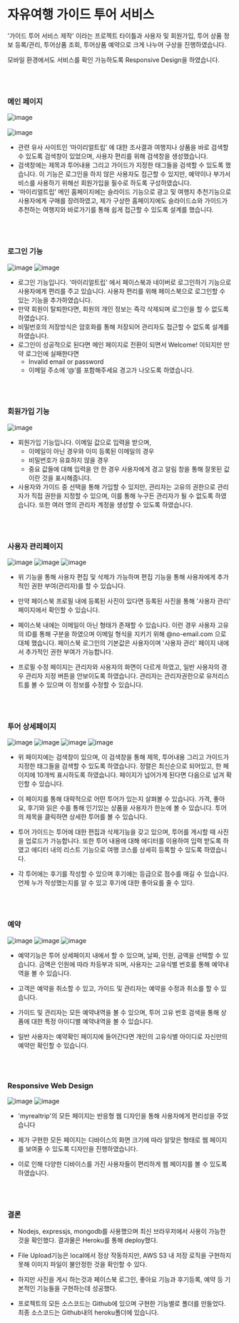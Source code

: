 # 자유여행 가이드 투어 서비스

'가이드 투어 서비스 제작' 이라는 프로젝트 타이틀과 사용자 및 회원가입, 투어 상품 정보 등록/관리, 투어상품 조회, 투어상품 예약으로 크게 나누어 구상을 진행하였습니다.

모바일 환경에서도 서비스를 확인 가능하도록 Responsive Design을 하였습니다.

<br>
<br>

### 메인 페이지
![image](https://user-images.githubusercontent.com/54924917/183276787-7fe0edc6-d695-4765-9819-f8b47cf6729f.png)
<br>
<br>
![image](https://user-images.githubusercontent.com/54924917/183276798-b696b8ec-9467-4107-b033-24f2ac09ec62.png)

- 관련 유사 사이트인 ‘마이리얼트립’ 에 대한 조사결과 여행지나 상품을 바로 검색할 수 있도록 검색창이 있었으며, 사용자 편리를 위해 검색창을 생성했습니다.
- 검색창에는 제목과 투어내용 그리고 가이드가 지정한 태그들을 검색할 수 있도록 했습니다. 이 기능은 로그인을 하지 않은 사용자도 접근할 수 있지만, 예약이나 부가서비스를 사용하기 위해선 회원가입을 필수로 하도록 구성하였습니다.
- '마이리얼트립' 메인 홈페이지에는 슬라이드 기능으로 광고 및 여행지 추천기능으로 사용자에게 구매를 장려하였고, 제가 구상한 홈페이지에도 슬라이드쇼와 가이드가 추천하는 여행지와 바로가기를 통해 쉽게 접근할 수 있도록 설계를 했습니다.

<br>
<br>

### 로그인 기능
![image](https://user-images.githubusercontent.com/54924917/183276809-394b3f4e-a3c1-4b69-9c3f-7f118562a1f4.png)
![image](https://user-images.githubusercontent.com/54924917/183276810-e80117bc-e386-44c0-b472-f7bf1f6fd459.png)
- 로그인 기능입니다. '마이리얼트립' 에서 페이스북과 네이버로 로그인하기 기능으로 사용자에게 편리를 주고 있습니다. 사용자 편리를 위해 페이스북으로 로그인할 수 있는 기능을 추가하였습니다.
- 만약 회원이 탈퇴한다면, 회원의 개인 정보는 즉각 삭제되며 로그인을 할 수 없도록 하였습니다.
- 비밀번호의 저장방식은 암호화를 통해 저장되어 관리자도 접근할 수 없도록 설계를 하였습니다.
- 로그인이 성공적으로 된다면 메인 페이지로 전환이 되면서 Welcome! 이되지만 만약 로그인에 실패한다면
  - Invalid email or password
  - 이메일 주소에 ‘@’를 포함해주세요
	경고가 나오도록 하였습니다.
  
<br>
<br>

### 회원가입 기능
![image](https://user-images.githubusercontent.com/54924917/183276831-19309b21-42c2-4d81-aea7-3b4f5a24e45b.png)
- 회원가입 기능입니다. 이메일 값으로 입력을 받으며,
  - 이메일이 아닌 경우와 이미 등록된 이메일의 경우
  - 비밀번호가 유효하지 않을 경우
  - 중요 값들에 대해 입력을 안 한 경우
  사용자에게 경고 알림 창을 통해 잘못된 값이란 것을 표시해줍니다.
- 사용자와 가이드 중 선택을 통해 가입할 수 있지만, 관리자는 고유의 권한으로 관리자가 직접 권한을 지정할 수 있으며, 이를 통해 누구든 관리자가 될 수 없도록 하였습니다. 또한 여러 명의 관리자 계정을 생성할 수 있도록 하였습니다.

<br>
<br>

### 사용자 관리페이지
![image](https://user-images.githubusercontent.com/54924917/183276854-5916a6f3-b013-4097-8d70-44a8a5f4fb9e.png)
![image](https://user-images.githubusercontent.com/54924917/183276868-481fc954-d178-4afa-b68b-1f062bfbc47a.png)
![image](https://user-images.githubusercontent.com/54924917/183276870-a93ad47a-411f-41f8-a6e0-50dc0b9b9902.png)


- 위 기능을 통해 사용자 편집 및 삭제가 가능하며 편집 기능을 통해 사용자에게 추가적인 권한 부여(관리자)를 할 수 있습니다.

- 만약 페이스북 프로필 내에 등록된 사진이 있다면 등록된 사진을 통해 '사용자 관리' 페이지에서 확인할 수 있습니다.

- 페이스북 내에는 이메일이 아닌 형태가 존재할 수 있습니다. 이런 경우 사용자 고유의 ID를 통해 구분을 하였으며 이메일 형식을 지키기 위해 @no-email.com 으로 대체 했습니다. 페이스북 로그인의 기본값은 사용자이며 '사용자 관리' 페이지 내에서 추가적인 권한 부여가 가능합니다.

- 프로필 수정 페이지는 관리자와 사용자의 화면이 다르게 하였고, 일반 사용자의 경우 관리자 지정 버튼을 안보이도록 하였습니다. 관리자는 관리자권한으로 유저리스트를 볼 수 있으며 이 정보를 수정할 수 있습니다.


<br>
<br>

### 투어 상세페이지
![image](https://user-images.githubusercontent.com/54924917/183276874-8f1b9cf8-879a-4bfb-bb5b-014c412b5a08.png)
![image](https://user-images.githubusercontent.com/54924917/183276878-fd3f016a-7c96-4ddb-80a4-91fd6959b183.png)
![image](https://user-images.githubusercontent.com/54924917/183276882-2c1a96a7-cfd9-453a-81c4-145fddb0cb9e.png)
![image](https://user-images.githubusercontent.com/54924917/183276883-b2915568-f548-4b08-9b20-e49b9727dbbf.png)
- 위 페이지에는 검색창이 있으며, 이 검색창을 통해 제목, 투어내용 그리고 가이드가 지정한 태그들을 검색할 수 있도록 하였습니다. 정렬은 최신순으로 되어있고, 한 페이지에 10개씩 표시하도록 하였습니다. 페이지가 넘어가게 된다면 다음으로 넘겨 확인할 수 있습니다.

- 이 페이지를 통해 대략적으로 어떤 투어가 있는지 살펴볼 수 있습니다. 가격, 좋아요, 후기와 읽은 수를 통해 인기있는 상품을 사용자가 한눈에 볼 수 있습니다. 투어의 제목을 클릭하면 상세한 투어를 볼 수 있습니다.

- 투어 가이드는 투어에 대한 편집과 삭제기능을 갖고 있으며, 투어를 게시할 때 사진을 업로드가 가능합니다. 또한 투어 내용에 대해 에디터를 이용하여 입력 받도록 하였고 에디터 내의 리스트 기능으로 여행 코스를 상세히 등록할 수 있도록 하였습니다.

- 각 투어에는 후기를 작성할 수 있으며 후기에는 등급으로 점수를 매길 수 있습니다. 언제 누가 작성했는지를 알 수 있고 후기에 대한 좋아요를 줄 수 있다.


<br>
<br>

### 예약
![image](https://user-images.githubusercontent.com/54924917/183276891-a65b61b9-8ff1-4744-99e3-833cca3d9aa1.png)
![image](https://user-images.githubusercontent.com/54924917/183276892-bde931f3-b050-49e1-a722-d13e862f07df.png)
![image](https://user-images.githubusercontent.com/54924917/183276893-61d6a8cb-a4de-44a2-b9ca-22a2a20b5714.png)
- 예약기능은 투어 상세페이지 내에서 할 수 있으며, 날짜, 인원, 금액을 선택할 수 있습니다. 금액은 인원에 따라 차등부과 되며, 사용자는 고유식별 번호를 통해 예약내역을 볼 수 있습니다.

- 고객은 예약을 취소할 수 있고, 가이드 및 관리자는 예약을 수정과 취소를 할 수 있습니다.

- 가이드 및 관리자는 모든 예약내역을 볼 수 있으며, 투어 고유 번호 검색을 통해 상품에 대한 특정 아이디별 예약내역을 볼 수 있습니다.

- 일반 사용자는 예약확인 페이지에 들어간다면 개인의 고유식별 아이디로 자신만의 예약만 확인할 수 있습니다. 

<br>
<br>

### Responsive Web Design
![image](https://user-images.githubusercontent.com/54924917/183276910-e9ef7a76-ad9d-47c0-9de5-ee982209fd31.png)
![image](https://user-images.githubusercontent.com/54924917/183276908-9c31848a-1b72-4ff1-af0b-38d03401f3d5.png)

- 'myrealtrip'의 모든 페이지는 반응형 웹 디자인을 통해 사용자에게 편리성을 주었습니다

- 제가 구현한 모든 페이지는 디바이스의 화면 크기에 따라 알맞은 형태로 웹 페이지를 보여줄 수 있도록 디자인을 진행하였습니다.

- 이로 인해 다양한 디바이스를 가진 사용자들이 편리하게 웹 페이지를 볼 수 있도록 하였습니다.

<br>
<br>

### 결론
- Nodejs, expressjs, mongodb를 사용했으며 최신 브라우저에서 사용이 가능한 것을 확인했다. 결과물은 Heroku를 통해 deploy했다.

- File Upload기능은 local에서 정상 작동하지만, AWS S3 내 저장 로직을 구현하지 못해 이미지 파일이 불안정한 것을 확인할 수 있다.

- 하지만 사진을 게시 하는것과 페이스북 로그인, 좋아요 기능과 후기등록, 예약 등 기본적인 기능들을 구현하는데 성공했다.

- 프로젝트의 모든 소스코드는 Github에 있으며 구현한 기능별로 폴더를 만들었다. 최종 소스코드는 Github내의 heroku폴더에 있습니다.
